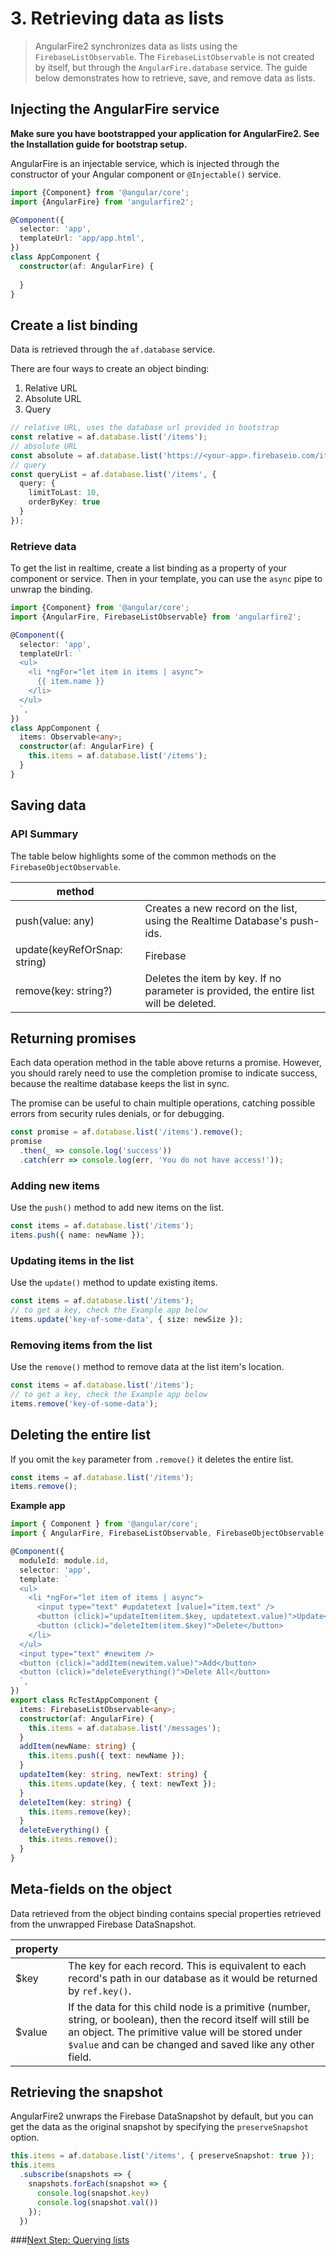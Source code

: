 # 3. Retrieving data as lists

> AngularFire2 synchronizes data as lists using the `FirebaseListObservable`. 
The `FirebaseListObservable` is not created by itself, but through the `AngularFire.database` service. 
The guide below demonstrates how to retrieve, save, and remove data as lists.

## Injecting the AngularFire service

**Make sure you have bootstrapped your application for AngularFire2. See the Installation guide for bootstrap setup.**

AngularFire is an injectable service, which is injected through the constructor of your Angular component or `@Injectable()` service.

```ts
import {Component} from '@angular/core';
import {AngularFire} from 'angularfire2';

@Component({
  selector: 'app',
  templateUrl: 'app/app.html',
})
class AppComponent {
  constructor(af: AngularFire) {
         
  }
}
```

## Create a list binding

Data is retrieved through the `af.database` service.

There are four ways to create an object binding:

1. Relative URL
1. Absolute URL
1. Query

```ts
// relative URL, uses the database url provided in bootstrap
const relative = af.database.list('/items');
// absolute URL
const absolute = af.database.list('https://<your-app>.firebaseio.com/items');
// query 
const queryList = af.database.list('/items', {
  query: {
    limitToLast: 10,
    orderByKey: true
  }
});
```

### Retrieve data

To get the list in realtime, create a list binding as a property of your component or service.
Then in your template, you can use the `async` pipe to unwrap the binding.

```ts
import {Component} from '@angular/core';
import {AngularFire, FirebaseListObservable} from 'angularfire2';

@Component({
  selector: 'app',
  templateUrl: `
  <ul>
    <li *ngFor="let item in items | async">
      {{ item.name }}
    </li>
  </ul>
  `,
})
class AppComponent {
  items: Observable<any>;
  constructor(af: AngularFire) {
    this.items = af.database.list('/items');
  }
}
```

## Saving data

### API Summary

The table below highlights some of the common methods on the `FirebaseObjectObservable`.

| method   |                    | 
| ---------|--------------------| 
| push(value: any) | Creates a new record on the list, using the Realtime Database's push-ids. | 
| update(keyRefOrSnap: string) | Firebase | AFUnwrappedSnapshot, value: Object) | Updates an existing item in the array. Accepts a key, database reference, or an unwrapped snapshot. |
| remove(key: string?) | Deletes the item by key. If no parameter is provided, the entire list will be deleted. |

## Returning promises
Each data operation method in the table above returns a promise. However,
you should rarely need to use the completion promise to indicate success, 
because the realtime database keeps the list in sync. 

The promise can be useful to chain multiple operations, catching possible errors
from security rules denials, or for debugging.

```ts
const promise = af.database.list('/items').remove();
promise
  .then(_ => console.log('success'))
  .catch(err => console.log(err, 'You do not have access!'));
```

### Adding new items

Use the `push()` method to add new items on the list.

```ts
const items = af.database.list('/items');
items.push({ name: newName });
```

### Updating items in the list

Use the `update()` method to update existing items.

```ts
const items = af.database.list('/items');
// to get a key, check the Example app below
items.update('key-of-some-data', { size: newSize });
```

### Removing items from the list
Use the `remove()` method to remove data at the list item's location.

```ts
const items = af.database.list('/items');
// to get a key, check the Example app below
items.remove('key-of-some-data');
```

## Deleting the entire list

If you omit the `key` parameter from `.remove()` it deletes the entire list.

```ts
const items = af.database.list('/items');
items.remove();
```

**Example app**

```ts
import { Component } from '@angular/core';
import { AngularFire, FirebaseListObservable, FirebaseObjectObservable } from 'angularfire2';

@Component({
  moduleId: module.id,
  selector: 'app',
  template: `
  <ul>
    <li *ngFor="let item of items | async">
      <input type="text" #updatetext [value]="item.text" />
      <button (click)="updateItem(item.$key, updatetext.value)">Update</button>
      <button (click)="deleteItem(item.$key)">Delete</button>
    </li>
  </ul>
  <input type="text" #newitem />
  <button (click)="addItem(newitem.value)">Add</button>
  <button (click)="deleteEverything()">Delete All</button>
  `,
})
export class RcTestAppComponent {
  items: FirebaseListObservable<any>;
  constructor(af: AngularFire) {
    this.items = af.database.list('/messages');
  }
  addItem(newName: string) {
    this.items.push({ text: newName });
  }
  updateItem(key: string, newText: string) {
    this.items.update(key, { text: newText });
  }
  deleteItem(key: string) {    
    this.items.remove(key); 
  }
  deleteEverything() {
    this.items.remove();
  }
}
```

## Meta-fields on the object
Data retrieved from the object binding contains special properties retrieved from the unwrapped Firebase DataSnapshot.

| property |                    | 
| ---------|--------------------| 
| $key     | The key for each record. This is equivalent to each record's path in our database as it would be returned by `ref.key()`.|
| $value   | If the data for this child node is a primitive (number, string, or boolean), then the record itself will still be an object. The primitive value will be stored under `$value` and can be changed and saved like any other field.|

## Retrieving the snapshot
AngularFire2 unwraps the Firebase DataSnapshot by default, but you can get the data as the original snapshot by specifying the `preserveSnapshot` option. 

```ts
this.items = af.database.list('/items', { preserveSnapshot: true });
this.items
  .subscribe(snapshots => {
    snapshots.forEach(snapshot => {
      console.log(snapshot.key)
      console.log(snapshot.val())
    });
  })
```

###[Next Step: Querying lists](4-querying-lists.md)
